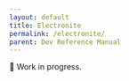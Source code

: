 ```yaml
---
layout: default
title: Electronite
permalink: /electronite/
parent: Dev Reference Manual
---
```

🚧 Work in progress.
